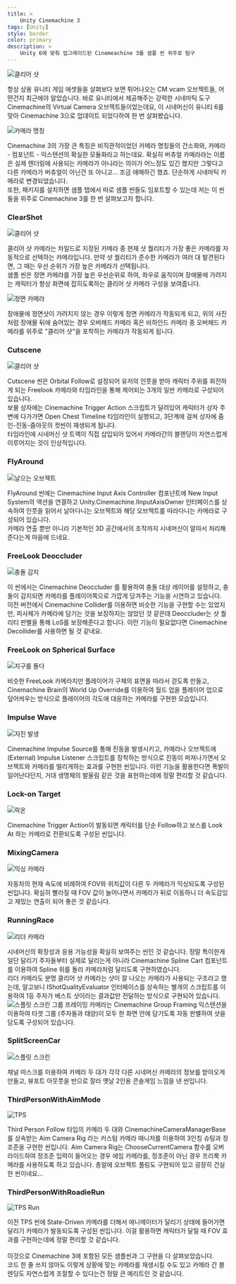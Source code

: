 ```yaml
---
title: >
    Unity Cinemachine 3
tags: [Unity]
style: border
color: primary
description: >
    Unity 6에 맞춰 업그레이드된 Cinemeachine 3를 샘플 씬 위주로 탐구
---
```


![클리어 샷](assets/cinemachine.png)

항상 상용 유니티 게임 에셋들을 살펴보다 보면 튀어나오는 CM vcam 오브젝트들, 어떤건지 최근에야 알았습니다. 바로 유니티에서 제공해주는 강력한 시네마틱 도구 Cinemachine의 Virtual Camera 오브젝트들이었는데요, 이 시네머신이 유니티 6를 맞아 Cinemachine 3으로 업데이트 되었다하여 한 번 살펴봤습니다.<br>

![카메라 명칭](assets/cinemachine2.png)

Cinemachine 3의 가장 큰 특징은 비직관적이었던 카메라 명칭들의 간소화와, 카메라 - 컴포넌트 - 익스텐션의 확실한 모듈화라고 하는데요. 확실히 버츄얼 카메라라는 이름은 실제 렌더링에 사용되는 카메라가 아니라는 의미가 어느정도 있긴 했지만 그렇다고 다른 카메라가 버츄얼이 아닌건 또 아니고... 조금 애매하긴 했죠. 단순하게 시네마틱 카메라로 변경되었습니다.<br>
또한, 패키지를 설치하면 샘플 탭에서 따로 샘플 씬들도 임포트할 수 있는데 저는 이 씬들을 위주로 Cinemachine 3를 한 번 살펴보고자 합니다.

### ClearShot

![클리어 샷](assets/cinemachine3.png)

클리어 샷 카메라는 차일드로 지정된 카메라 중 현재 샷 퀄리티가 가장 좋은 카메라를 자동적으로 선택하는 카메라입니다. 만약 샷 퀄리티가 준수한 카메라가 여러 대 발견된다면, 그 때는 우선 순위가 가장 높은 카메라가 선택됩니다.<br>
샘플 씬은 정면 카메라를 가장 높은 우선순위로 하여, 좌우로 움직이며 장애물에 가려지는 캐릭터가 항상 화면에 잡히도록하는 클리어 샷 카메라 구성을 보여줍니다.

![정면 카메라](assets/cinemachine4.png)

장애물에 정면샷이 가려지지 않는 경우 이렇게 정면 카메라가 작동되게 되고, 위의 사진처럼 장애물 뒤에 숨어있는 경우 오버헤드 카메라 혹은 비하인드 카메라 중 오버헤드 카메라를 위주로 "클리어 샷"을 포착하는 카메라가 작동되게 됩니다.<br>

### Cutscene

![클리어 샷](assets/cinemachine5.png)

Cutscene 씬은 Orbital Follow로 설정되어 유저의 인풋을 받아 캐릭터 주위를 회전하게 되는 Freelook 카메라와 타임라인을 통해 제어되는 3개의 일반 카메라로 구성되어 있습니다.<br>
보물 상자에는 Cinemachine Trigger Action 스크립트가 달려있어 캐릭터가 상자 주변에 다가가면 Open Chest Timeline 타임라인이 실행되고, 3단계에 걸쳐 상자에 줌인-진동-줌아웃의 컷씬이 재생되게 됩니다.<br>
타임라인에 시네머신 샷 트랙이 직접 삽입되어 있어서 카메라간의 블렌딩이 자연스럽게 이루어지는 것이 인상적입니다.

### FlyAround

![날으는 오브젝트](assets/cinemachine6.png)

FlyAround 씬에는 Cinemachine Input Axis Controller 컴포넌트에 New Input System의 액션을 연결하고 Unity.Cinemachine.IInputAxisOwner 인터페이스를 상속하여 인풋을 읽어서 날아다니는 오브젝트와 해당 오브젝트를 따라다니는 카메라로 구성되어 있습니다.<br>
카메라 연출 뿐만 아니라 기본적인 3D 공간에서의 조작까지 시네머신이 알아서 처리해준다는게 마음에 드네요.

### FreeLook Deoccluder

![충돌 감지](assets/cinemachine7.png)

이 씬에서는 Cinemachine Deoccluder 를 활용하여 충돌 대상 레이어를 설정하고, 충돌이 감지되면 카메라를 플레이어쪽으로 가깝게 당겨주는 기능을 시연하고 있습니다.<br>
이전 버전에서 Cinemachine Collider를 이용하면 비슷한 기능을 구현할 수는 있었지만, 피사체가 카메라에 담기는 것을 보장하지는 않았던 것 같은데 Deoccluder는 샷 퀄리티 판별을 통해 LoS를 보장해준다고 합니다. 이런 기능이 필요없다면 Cinemachine Decollider를 사용하면 될 것 같네요.

### FreeLook on Spherical Surface

![지구를 돌다](assets/cinemachine8.png)

비슷한 FreeLook 카메라지만 플레이어가 구체의 표면을 따라서 걷도록 만들고, Cinemachine Brain의 World Up Override를 이용하여 월드 업을 플레이어 업으로 덮어씌우는 방식으로 플레이어의 각도에 대응하는 카메라를 구현한 모습입니다.

### Impulse Wave

![지진 발생](assets/cinemachine9.png)

Cinemachine Impulse Source를 통해 진동을 발생시키고, 카메라나 오브젝트에 (External) Impulse Listener 스크립트를 장착하는 방식으로 진동이 퍼져나가면서 오브젝트와 카메라를 떨리게하는 효과를 구현한 씬입니다. 이런 기능을 활용한다면 폭발이 일어난다던지, 거대 생명체의 발울림 같은 것을 표현하는데에 정말 편리할 것 같습니다.

### Lock-on Target

![락온](assets/cinemachine10.png)

Cinemachine Trigger Action이 발동되면 캐릭터를 단순 Follow하고 보스를 Look At 하는 카메라로 전환되도록 구성된 씬입니다.

### MixingCamera

![믹싱 카메라](assets/cinemachine11.png)

자동차의 현재 속도에 비례하여 FOV와 위치값이 다른 두 카메라가 믹싱되도록 구성된 씬입니다. 확실히 빨라질 때 FOV 값이 늘어나면서 카메라가 뒤로 이동하니 더 속도감있고 재밌는 연출이 되어 좋은 것 같습니다.

### RunningRace

![리더 카메라](assets/cinemachine12.png)

시네머신의 확장성과 응용 가능성을 확실히 보여주는 씬인 것 같습니다. 정말 특이한게 일단 달리기 주자들부터 실제로 달리는게 아니라 Cinemachine Spline Cart 컴포넌트를 이용하여 Spline 위를 돌리 카메라처럼 달리도록 구현하였습니다.<br>
리더 카메라도 분명 클리어 샷 카메라는 샷이 잘 나오는 카메라가 사용되는 구조라고 했는데, 알고보니 IShotQualityEvaluator 인터페이스를 상속하는 별개의 스크립트를 이용하여 1등 주자가 베스트 샷이라는 결과값만 전달하는 방식으로 구현되어 있습니다.<br>
![스플릿 스크린](assets/cinemachine13.png)
그룹 프레이밍 카메라는 Cinemachine Group Framing 익스텐션을 이용하여 타겟 그룹 (주자들과 태양)이 모두 한 화면 안에 담기도록 자동 판별하여 샷을 담도록 구성되어 있습니다.

### SplitScreenCar

![스플릿 스크린](assets/cinemachine14.png)

채널 마스크를 이용하여 카메라 두 대가 각각 다른 시네머신 카메라의 정보를 받아오게 만들고, 뷰포트 아웃풋을 반으로 잘라 옛날 2인용 콘솔게임 느낌을 낸 씬입니다.

### ThirdPersonWithAimMode

![TPS](assets/cinemachine15.png)

Third Person Follow 타입의 카메라 두 대와 CinemachineCameraManagerBase 를 상속받는 Aim Camera Rig 라는 커스텀 카메라 매니저를 이용하여 3인칭 슈팅과 정조준을 구현한 씬입니다. Aim Camera Rig는 ChooseCurrentCamera 함수를 오버라이드하여 정조준 입력이 들어오는 경우 에임 카메라를, 정조준이 아닌 경우 프리룩 카메라를 사용하도록 하고 있습니다. 총알에 오브젝트 풀링도 구현되어 있고 굉장히 건실한 씬이네요...

### ThirdPersonWithRoadieRun

![TPS Run](assets/cinemachine16.png)

이전 TPS 씬에 State-Driven 카메라를 더해서 애니메이터가 달리기 상태에 들어가면 달리기 카메라가 발동되도록 구성된 씬입니다. 이걸 활용하면 캐릭터가 달릴 때 FOV 효과를 구현하는데에 정말 편리할 것 같습니다.<br>
<br>
이것으로 Cinemachine 3에 포함된 모든 샘플씬과 그 구현을 다 살펴보았습니다.<br>
코드 한 줄 쓰지 않아도 이렇게 상황에 맞는 카메라를 재생시킬 수도 있고 카메라 간 블렌딩도 자연스럽게 조절할 수 있다는건 정말 큰 메리트인 것 같습니다.<br>